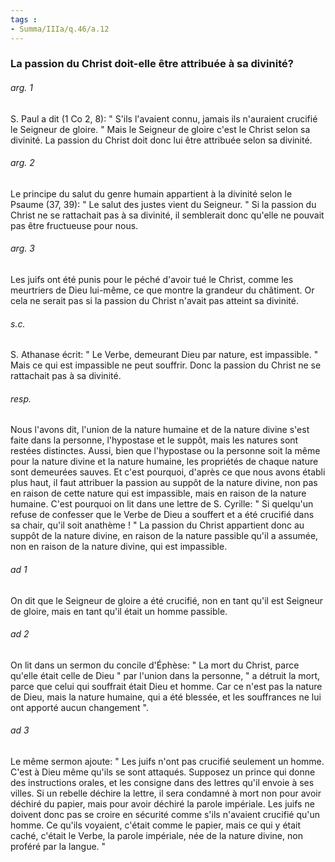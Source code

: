 ```yaml
---
tags : 
- Summa/IIIa/q.46/a.12
---
```


### La passion du Christ doit-elle être attribuée à sa divinité?

###### arg. 1
S. Paul a dit (1 Co 2, 8): " S'ils l'avaient connu, jamais ils n'auraient crucifié le Seigneur de gloire. " Mais le Seigneur de gloire c'est le Christ selon sa divinité. La passion du Christ doit donc lui être attribuée selon sa divinité. 

###### arg. 2
Le principe du salut du genre humain appartient à la divinité selon le Psaume (37, 39): " Le salut des justes vient du Seigneur. " Si la passion du Christ ne se rattachait pas à sa divinité, il semblerait donc qu'elle ne pouvait pas être fructueuse pour nous. 

###### arg. 3
Les juifs ont été punis pour le péché d'avoir tué le Christ, comme les meurtriers de Dieu lui-même, ce que montre la grandeur du châtiment. Or cela ne serait pas si la passion du Christ n'avait pas atteint sa divinité. 

###### s.c.
S. Athanase écrit: " Le Verbe, demeurant Dieu par nature, est impassible. " Mais ce qui est impassible ne peut souffrir. Donc la passion du Christ ne se rattachait pas à sa divinité. 

###### resp.
Nous l'avons dit, l'union de la nature humaine et de la nature divine s'est faite dans la personne, l'hypostase et le suppôt, mais les natures sont restées distinctes. Aussi, bien que l'hypostase ou la personne soit la même pour la nature divine et la nature humaine, les propriétés de chaque nature sont demeurées sauves. Et c'est pourquoi, d'après ce que nous avons établi plus haut, il faut attribuer la passion au suppôt de la nature divine, non pas en raison de cette nature qui est impassible, mais en raison de la nature humaine. C'est pourquoi on lit dans une lettre de S. Cyrille: " Si quelqu'un refuse de confesser que le Verbe de Dieu a souffert et a été crucifié dans sa chair, qu'il soit anathème ! " La passion du Christ appartient donc au suppôt de la nature divine, en raison de la nature passible qu'il a assumée, non en raison de la nature divine, qui est impassible. 

###### ad 1
On dit que le Seigneur de gloire a été crucifié, non en tant qu'il est Seigneur de gloire, mais en tant qu'il était un homme passible. 

###### ad 2
On lit dans un sermon du concile d'Éphèse: " La mort du Christ, parce qu'elle était celle de Dieu " par l'union dans la personne, " a détruit la mort, parce que celui qui souffrait était Dieu et homme. Car ce n'est pas la nature de Dieu, mais la nature humaine, qui a été blessée, et les souffrances ne lui ont apporté aucun changement ". 

###### ad 3
Le même sermon ajoute: " Les juifs n'ont pas crucifié seulement un homme. C'est à Dieu même qu'ils se sont attaqués. Supposez un prince qui donne des instructions orales, et les consigne dans des lettres qu'il envoie à ses villes. Si un rebelle déchire la lettre, il sera condamné à mort non pour avoir déchiré du papier, mais pour avoir déchiré la parole impériale. Les juifs ne doivent donc pas se croire en sécurité comme s'ils n'avaient crucifié qu'un homme. Ce qu'ils voyaient, c'était comme le papier, mais ce qui y était caché, c'était le Verbe, la parole impériale, née de la nature divine, non proféré par la langue. " 

